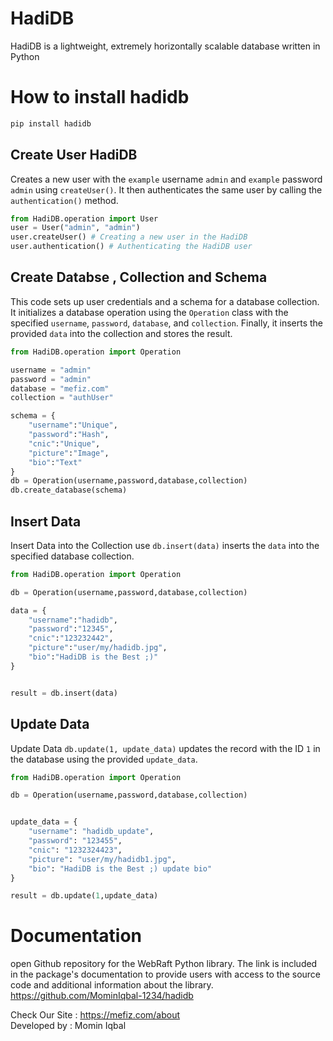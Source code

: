 # HadiDB
HadiDB is a lightweight, extremely horizontally scalable database written in Python

# How to install hadidb

```python
pip install hadidb
```

## Create User HadiDB
Creates a new user with the `example` username  `admin` and `example` password `admin` using `createUser()`. It then authenticates the same user by calling the `authentication()` method. 

```python
from HadiDB.operation import User
user = User("admin", "admin")
user.createUser() # Creating a new user in the HadiDB
user.authentication() # Authenticating the HadiDB user
```


## Create Databse , Collection and Schema
This code sets up user credentials and a schema for a database collection. It initializes a database operation using the `Operation` class with the specified `username`, `password`, `database`, and `collection`. Finally, it inserts the provided `data` into the collection and stores the result.

```python
from HadiDB.operation import Operation

username = "admin"
password = "admin"
database = "mefiz.com"
collection = "authUser"

schema = {
    "username":"Unique",
    "password":"Hash",
    "cnic":"Unique",
    "picture":"Image",
    "bio":"Text"
}
db = Operation(username,password,database,collection)
db.create_database(schema)
```
## Insert Data
Insert Data into the Collection use `db.insert(data)` inserts the `data` into the specified database collection.
```python
from HadiDB.operation import Operation

db = Operation(username,password,database,collection)

data = {
    "username":"hadidb",
    "password":"12345",
    "cnic":"123232442",
    "picture":"user/my/hadidb.jpg",
    "bio":"HadiDB is the Best ;)"
}


result = db.insert(data)
```
## Update Data
Update Data `db.update(1, update_data)` updates the record with the ID `1` in the database using the provided `update_data`.
```python
from HadiDB.operation import Operation

db = Operation(username,password,database,collection)


update_data = {     
    "username": "hadidb_update",
    "password": "123455",
    "cnic": "1232324423",
    "picture": "user/my/hadidb1.jpg",
    "bio": "HadiDB is the Best ;) update bio" 
}

result = db.update(1,update_data)
```

# Documentation
open Github repository for the WebRaft Python library. The link is included in the package's documentation to provide
users with access to the source code and additional information about the library.
<br>
https://github.com/MominIqbal-1234/hadidb



Check Our Site : https://mefiz.com/about </br>
Developed by : Momin Iqbal
